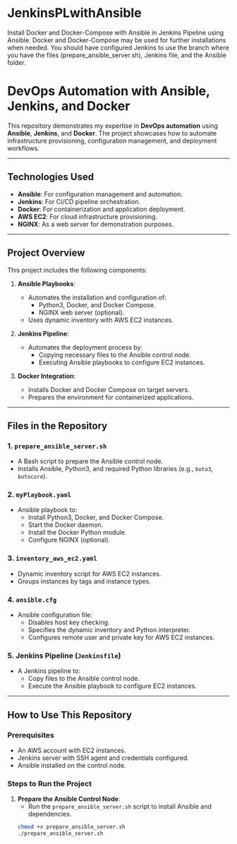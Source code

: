 # JenkinsPLwithAnsible
Install Docker and Docker-Compose with Ansible in Jenkins Pipeline using Ansible. Docker and Docker-Compose may be used for further installations when needed.
You should have configured Jenkins to use the branch where you have the files (prepare_ansible_server.sh), Jenkins file, and the Ansible folder.

# DevOps Automation with Ansible, Jenkins, and Docker

This repository demonstrates my expertise in **DevOps automation** using **Ansible**, **Jenkins**, and **Docker**. The project showcases how to automate infrastructure provisioning, configuration management, and deployment workflows.

---

## **Technologies Used**
- **Ansible**: For configuration management and automation.
- **Jenkins**: For CI/CD pipeline orchestration.
- **Docker**: For containerization and application deployment.
- **AWS EC2**: For cloud infrastructure provisioning.
- **NGINX**: As a web server for demonstration purposes.

---

## **Project Overview**
This project includes the following components:

1. **Ansible Playbooks**:
   - Automates the installation and configuration of:
     - Python3, Docker, and Docker Compose.
     - NGINX web server (optional).
   - Uses dynamic inventory with AWS EC2 instances.

2. **Jenkins Pipeline**:
   - Automates the deployment process by:
     - Copying necessary files to the Ansible control node.
     - Executing Ansible playbooks to configure EC2 instances.

3. **Docker Integration**:
   - Installs Docker and Docker Compose on target servers.
   - Prepares the environment for containerized applications.

---

## **Files in the Repository**

### **1. `prepare_ansible_server.sh`**
- A Bash script to prepare the Ansible control node.
- Installs Ansible, Python3, and required Python libraries (e.g., `boto3`, `botocore`).

### **2. `myPlaybook.yaml`**
- Ansible playbook to:
  - Install Python3, Docker, and Docker Compose.
  - Start the Docker daemon.
  - Install the Docker Python module.
  - Configure NGINX (optional).

### **3. `inventory_aws_ec2.yaml`**
- Dynamic inventory script for AWS EC2 instances.
- Groups instances by tags and instance types.

### **4. `ansible.cfg`**
- Ansible configuration file:
  - Disables host key checking.
  - Specifies the dynamic inventory and Python interpreter.
  - Configures remote user and private key for AWS EC2 instances.

### **5. Jenkins Pipeline (`Jenkinsfile`)**
- A Jenkins pipeline to:
  - Copy files to the Ansible control node.
  - Execute the Ansible playbook to configure EC2 instances.

---

## **How to Use This Repository**

### **Prerequisites**
- An AWS account with EC2 instances.
- Jenkins server with SSH agent and credentials configured.
- Ansible installed on the control node.

### **Steps to Run the Project**
1. **Prepare the Ansible Control Node**:
   - Run the `prepare_ansible_server.sh` script to install Ansible and dependencies.
   ```bash
   chmod +x prepare_ansible_server.sh
   ./prepare_ansible_server.sh